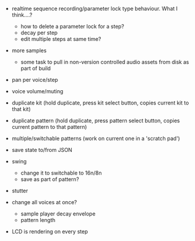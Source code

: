 - realtime sequence recording/parameter lock type behaviour. What I think....?
  - how to delete a parameter lock for a step?
  - decay per step
  - edit multiple steps at same time?

- more samples
  - some task to pull in non-version controlled audio assets from disk as part of build
- pan per voice/step
- voice volume/muting
- duplicate kit (hold duplicate, press kit select button, copies current kit to that kit)
- duplicate pattern (hold duplicate, press pattern select button, copies current pattern to that pattern)
- multiple/switchable patterns (work on current one in a 'scratch pad')
- save state to/from JSON
- swing
  - change it to switchable to 16n/8n
  - save as part of pattern?
- stutter
- change all voices at once?
  - sample player decay envelope
  - pattern length
- LCD is rendering on every step
